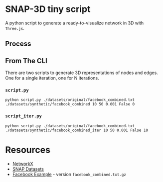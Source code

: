 # SNAP-3D tiny script

A python script to generate a ready-to-visualize network in 3D with `Three.js`.

## Process

## From The CLI

There are two scripts to generate 3D representations of nodes and edges. One for a single iteration, one for N iterations. 

### `script.py`

`python script.py ./datasets/original/facebook_combined.txt ./datasets/synthetic/facebook_combined 10 50 0.001 False 0`

### `script_iter.py`

`python script.py ./datasets/original/facebook_combined.txt ./datasets/synthetic/facebook_combined_iter 10 50 0.001 False 10`

# Resources

- [NetworkX](https://networkx.org/documentation/latest/index.html)
- [SNAP Datasets](https://snap.stanford.edu/data/index.html)
- [Facebook Example](https://snap.stanford.edu/data/ego-Facebook.html) - version `facebook_combined.txt.gz`